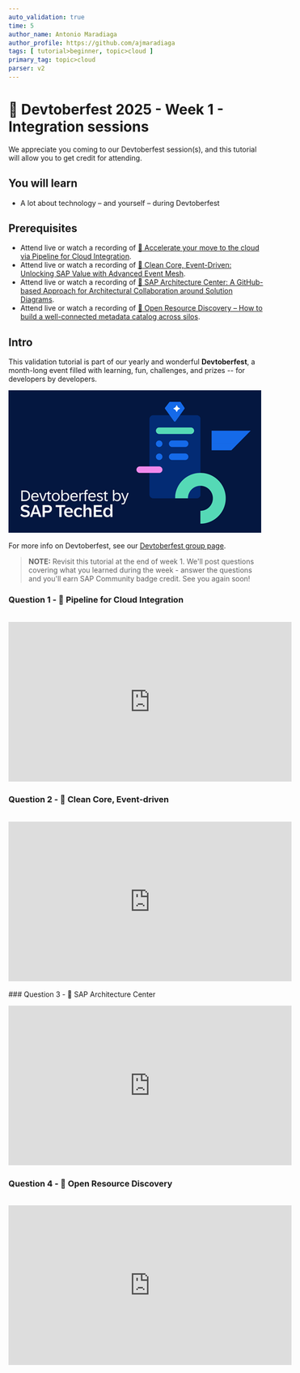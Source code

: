 ```yaml
---
auto_validation: true
time: 5
author_name: Antonio Maradiaga
author_profile: https://github.com/ajmaradiaga
tags: [ tutorial>beginner, topic>cloud ]
primary_tag: topic>cloud
parser: v2
---
```

  
# 🔴 Devtoberfest 2025 - Week 1 - Integration sessions

<!-- description --> We appreciate you coming to our Devtoberfest session(s), and this tutorial will allow you to get credit for attending.

## You will learn

- A lot about technology – and yourself – during Devtoberfest

## Prerequisites

- Attend live or watch a recording of [🔴 Accelerate your move to the cloud via Pipeline for Cloud Integration](https://www.youtube.com/watch?v=LFfW8rnm4fU).
- Attend live or watch a recording of [🔴 Clean Core, Event-Driven: Unlocking SAP Value with Advanced Event Mesh](https://youtube.com/watch?v=J86agPa9bOk).
- Attend live or watch a recording of [🔴 SAP Architecture Center: A GitHub-based Approach for Architectural Collaboration around Solution Diagrams](https://youtube.com/watch?v=mXdqs39qYtI).
- Attend live or watch a recording of [🔴 Open Resource Discovery – How to build a well-connected metadata catalog across silos](https://youtube.com/watch?v=IwyaX_XoSuo).

## Intro

This validation tutorial is part of our yearly and wonderful **Devtoberfest**, a month-long event filled with learning, fun, challenges, and prizes -- for developers by developers.

![Devtoberfest](devtoberfestBanner2.png) 

For more info on Devtoberfest, see our [Devtoberfest group page](https://community.sap.com/t5/devtoberfest/gh-p/Devtoberfest).

>**NOTE:** Revisit this tutorial at the end of week 1.  We'll post questions covering what you learned during the week - answer the questions and you'll earn SAP Community badge credit.  See you again soon!


### Question 1 - 🔴 Pipeline for Cloud Integration

<div>&nbsp;</div><iframe width="560" height="315" src="https://www.youtube.com/embed/LFfW8rnm4fU" frameborder="0" allowfullscreen></iframe>

### Question 2 - 🔴 Clean Core, Event-driven

<div>&nbsp;</div><iframe width="560" height="315" src="https://www.youtube.com/embed/J86agPa9bOk" frameborder="0" allowfullscreen></iframe>

### Question 3 - 🔴 SAP Architecture Center

<iframe width="560" height="315" src="https://www.youtube.com/embed/mXdqs39qYtI" frameborder="0" allowfullscreen></iframe>

### Question 4 - 🔴 Open Resource Discovery

<div>&nbsp;</div><iframe width="560" height="315" src="https://www.youtube.com/embed/IwyaX_XoSuo" frameborder="0" allowfullscreen></iframe>
